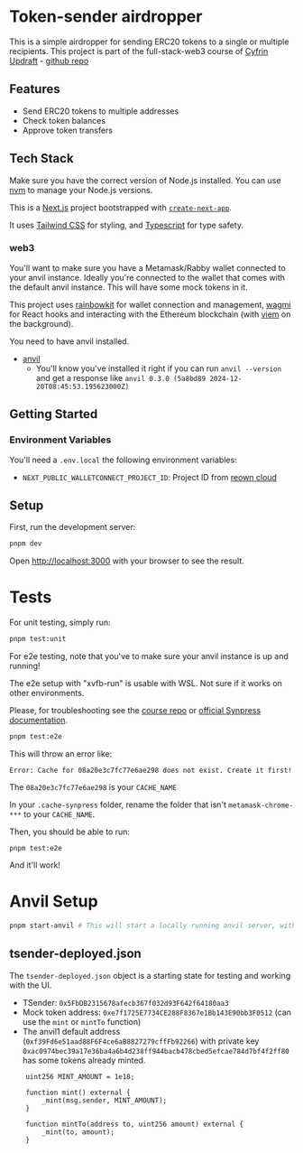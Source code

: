 # Token-sender airdropper

This is a simple airdropper for sending ERC20 tokens to a single or multiple recipients.
This project is part of the full-stack-web3 course of [Cyfrin Updraft](https://updraft.cyfrin.io/courses/full-stack-web3-development-crash-course) - [github repo](https://github.com/Cyfrin/ts-tsender-ui-cu) 

## Features

- Send ERC20 tokens to multiple addresses
- Check token balances
- Approve token transfers

## Tech Stack

Make sure you have the correct version of Node.js installed. You can use [nvm](https://github.com/nvm-sh/nvm) to manage your Node.js versions.

This is a [Next.js](https://nextjs.org) project bootstrapped with [`create-next-app`](https://nextjs.org/docs/app/api-reference/cli/create-next-app).

It uses [Tailwind CSS](https://tailwindcss.com/) for styling, and [Typescript](https://www.typescriptlang.org/) for type safety.

### web3

You'll want to make sure you have a Metamask/Rabby wallet connected to your anvil instance. Ideally you're connected to the wallet that comes with the default anvil instance. This will have some mock tokens in it.

This project uses [rainbowkit](https://www.rainbowkit.com/) for wallet connection and management, [wagmi](https://wagmi.sh/) for React hooks and interacting with the Ethereum blockchain (with [viem](https://viem.sh/) on the background).

You need to have anvil installed.
- [anvil](https://book.getfoundry.sh/anvil/)
    - You'll know you've installed it right if you can run `anvil --version` and get a response like `anvil 0.3.0 (5a8bd89 2024-12-20T08:45:53.195623000Z)`


## Getting Started

### Environment Variables

You'll need a `.env.local` the following environment variables:

- `NEXT_PUBLIC_WALLETCONNECT_PROJECT_ID`: Project ID from [reown cloud](https://cloud.reown.com/)

## Setup

First, run the development server:

```bash
pnpm dev
```

Open [http://localhost:3000](http://localhost:3000) with your browser to see the result.

# Tests
For unit testing, simply run:

```bash
pnpm test:unit
```

For e2e testing, note that you've to make sure your anvil instance is up and running!

The e2e setup with "xvfb-run" is usable with WSL. Not sure if it works on other environments.

Please, for troubleshooting see the [course repo](https://github.com/Cyfrin/ts-tsender-ui-cu) or [official Synpress documentation](https://docs.synpress.io/docs/known-issues).

```bash
pnpm test:e2e
```

This will throw an error like:

```
Error: Cache for 08a20e3c7fc77e6ae298 does not exist. Create it first!
```

The `08a20e3c7fc77e6ae298` is your `CACHE_NAME`

In your `.cache-synpress` folder, rename the folder that isn't `metamask-chrome-***` to your `CACHE_NAME`.

Then, you should be able to run:

```
pnpm test:e2e
```

And it'll work!

# Anvil Setup

```bash
pnpm start-anvil # This will start a locally running anvil server, with TSender deployed
```

## tsender-deployed.json

The `tsender-deployed.json` object is a starting state for testing and working with the UI.

- TSender: `0x5FbDB2315678afecb367f032d93F642f64180aa3`
- Mock token address: `0xe7f1725E7734CE288F8367e1Bb143E90bb3F0512` (can use the `mint` or `mintTo` function)
- The anvil1 default address (`0xf39Fd6e51aad88F6F4ce6aB8827279cffFb92266`) with private key `0xac0974bec39a17e36ba4a6b4d238ff944bacb478cbed5efcae784d7bf4f2ff80` has some tokens already minted.

```solidity
    uint256 MINT_AMOUNT = 1e18;

    function mint() external {
        _mint(msg.sender, MINT_AMOUNT);
    }

    function mintTo(address to, uint256 amount) external {
        _mint(to, amount);
    }
```
